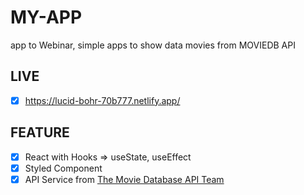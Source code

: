 # MY-APP
app to Webinar, simple apps to show data movies from  MOVIEDB API

## LIVE
 - [x] https://lucid-bohr-70b777.netlify.app/

## FEATURE
 - [x] React with Hooks => useState, useEffect
 - [x] Styled Component
 - [x] API Service from [The Movie Database API Team](https://developers.themoviedb.org/3)
